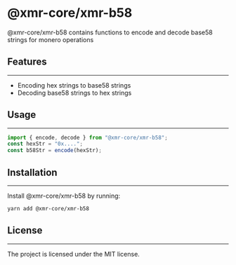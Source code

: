 # @xmr-core/xmr-b58

@xmr-core/xmr-b58 contains functions to encode and decode base58 strings for monero operations

## Features

---

-   Encoding hex strings to base58 strings
-   Decoding base58 strings to hex strings

## Usage

---

```ts
import { encode, decode } from "@xmr-core/xmr-b58";
const hexStr = "0x....";
const b58Str = encode(hexStr);
```

## Installation

---

Install @xmr-core/xmr-b58 by running:

```sh
yarn add @xmr-core/xmr-b58
```

## License

---

The project is licensed under the MIT license.
